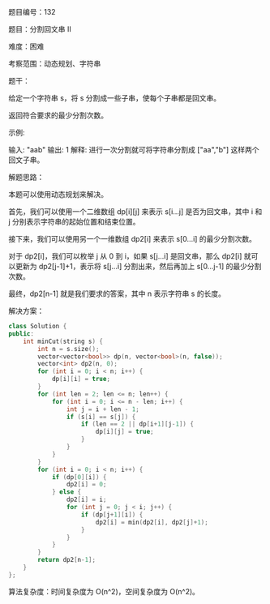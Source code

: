 题目编号：132

题目：分割回文串 II

难度：困难

考察范围：动态规划、字符串

题干：

给定一个字符串 s，将 s 分割成一些子串，使每个子串都是回文串。

返回符合要求的最少分割次数。

示例:

输入: "aab"
输出: 1
解释: 进行一次分割就可将字符串分割成 ["aa","b"] 这样两个回文子串。

解题思路：

本题可以使用动态规划来解决。

首先，我们可以使用一个二维数组 dp[i][j] 来表示 s[i...j] 是否为回文串，其中 i 和 j 分别表示字符串的起始位置和结束位置。

接下来，我们可以使用另一个一维数组 dp2[i] 来表示 s[0...i] 的最少分割次数。

对于 dp2[i]，我们可以枚举 j 从 0 到 i，如果 s[j...i] 是回文串，那么 dp2[i] 就可以更新为 dp2[j-1]+1，表示将 s[j...i] 分割出来，然后再加上 s[0...j-1] 的最少分割次数。

最终，dp2[n-1] 就是我们要求的答案，其中 n 表示字符串 s 的长度。

解决方案：

```cpp
class Solution {
public:
    int minCut(string s) {
        int n = s.size();
        vector<vector<bool>> dp(n, vector<bool>(n, false));
        vector<int> dp2(n, 0);
        for (int i = 0; i < n; i++) {
            dp[i][i] = true;
        }
        for (int len = 2; len <= n; len++) {
            for (int i = 0; i <= n - len; i++) {
                int j = i + len - 1;
                if (s[i] == s[j]) {
                    if (len == 2 || dp[i+1][j-1]) {
                        dp[i][j] = true;
                    }
                }
            }
        }
        for (int i = 0; i < n; i++) {
            if (dp[0][i]) {
                dp2[i] = 0;
            } else {
                dp2[i] = i;
                for (int j = 0; j < i; j++) {
                    if (dp[j+1][i]) {
                        dp2[i] = min(dp2[i], dp2[j]+1);
                    }
                }
            }
        }
        return dp2[n-1];
    }
};
```

算法复杂度：时间复杂度为 O(n^2)，空间复杂度为 O(n^2)。